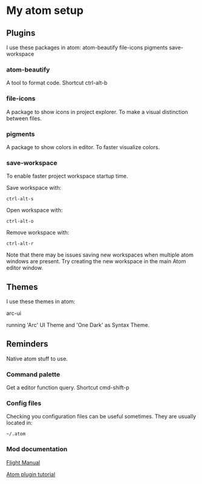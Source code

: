 # My atom setup

## Plugins
I use these packages in atom:
atom-beautify
file-icons
pigments
save-workspace

### atom-beautify
A tool to format code. Shortcut ctrl-alt-b

### file-icons
A package to show icons in project explorer. To make a visual distinction between files.

### pigments
A package to show colors in editor. To faster visualize colors.

### save-workspace
To enable faster project workspace startup time.

Save workspace with:

    ctrl-alt-s

Open workspace with:

    ctrl-alt-o

Remove workspace with:

    ctrl-alt-r

Note that there may be issues saving new workspaces when multiple atom windows are present. Try creating the new workspace in the main Atom editor window.

## Themes
I use these themes in atom:

arc-ui

running 'Arc' UI Theme and 'One Dark' as Syntax Theme.

## Reminders
Native atom stuff to use.

### Command palette
Get a editor function query. Shortcut cmd-shift-p

### Config files
Checking you configuration files can be useful sometimes. They are usually located in:

    ~/.atom

### Mod documentation
[Flight Manual](https://flight-manual.atom.io/)

[Atom plugin tutorial](https://github.blog/2016-08-19-building-your-first-atom-plugin/)
